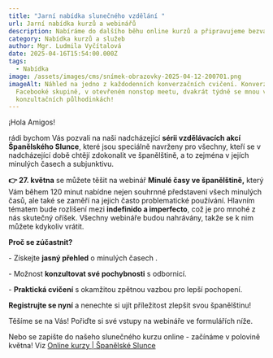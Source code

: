 ```yaml
---
title: "Jarní nabídka slunečného vzdělání "
url: Jarní nabídka kurzů a webinářů
description: Nabíráme do dalšího běhu online kurzů a připravujeme bezvadné webináře!
category: Nabídka kurzů a služeb
author: Mgr. Ludmila Vyčítalová
date: 2025-04-16T15:54:00.000Z
tags:
  - Nabídka
image: /assets/images/cms/snímek-obrazovky-2025-04-12-200701.png
imageAlt: Náhled na jedno z každodenních konverzačních cvičení. Konverzuje se ve
  Facebooké skupině, v otevřeném nonstop meetu, dvakrát týdně se mnou v
  konzultačních půlhodinkách!
---
```

¡Hola Amigos!

rádi bychom Vás pozvali na naši nadcházející **sérii vzdělávacích akcí Španělského Slunce**, které jsou speciálně navrženy pro všechny, kteří se v nadcházející době chtějí zdokonalit ve španělštině, a to zejména v jejích minulých časech a subjunktivu.

**👉 27. května** se můžete těšit na webinář **Minulé časy ve španělštině,** který Vám během 120 minut nabídne nejen souhrnné představení všech minulých časů, ale také se zaměří na jejich často problematické používání. Hlavním tématem bude rozlišení mezi **indefinido a imperfecto**, což je pro mnohé z nás skutečný oříšek. Všechny webináře budou nahrávány, takže se k nim můžete kdykoliv vrátit.

 

**Proč se zúčastnit?**

\- Získejte **jasný přehled** o minulých časech .

\- Možnost **konzultovat své pochybnosti** s odbornicí.

\- **Praktická cvičení** s okamžitou zpětnou vazbou pro lepší pochopení.

**Registrujte se nyní** a nenechte si ujít příležitost zlepšit svou španělštinu!

Těšíme se na Vás! Pořiďte si své vstupy na webináře ve formulářích níže.

Nebo se zapište do našeho slunečného kurzu online -  začínáme v polovině května! Viz 
[Online kurzy | Španělské Slunce](https://www.spanelskeslunce.cz/online-kurzy/)

<script type="text/javascript" src="https://form.fapi.cz/script.php?id=53dd8eff-cfe7-45db-939f-005a7dce5408"></script>
